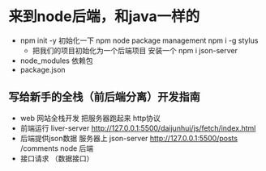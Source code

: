 # 来到node后端，和java一样的
   - npm  init -y  初始化一下
       npm  node package  management npm i  -g   stylus
       - 把我们的项目初始化为一个后端项目
    安装一个 npm   i json-server 
  - node_modules  依赖包
  - package.json
## 写给新手的全栈（前后端分离）开发指南  
- web  网站全栈开发  把服务器跑起来  http协议
- 前端运行
     liver-server   http://127.0.0.1:5500/daijunhui/js/fetch/index.html
- 后端提供json数据  服务器上
    json-server   http://127.0.0.1:5500/posts  /comments
    node 后端  
- 接口请求  （数据接口）